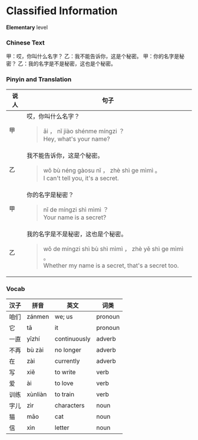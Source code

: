 # Classified Information
**Elementary** level
### Chinese Text
甲：哎，你叫什么名字？
乙：我不能告诉你，这是个秘密。
甲：你的名字是秘密？
乙：我的名字是不是秘密，这也是个秘密。

### Pinyin and Translation
|说人|句子|
|----|----|
|甲|哎，你叫什么名字？<blockquote>āi ， nǐ jiào shénme míngzi ？<br />Hey, what's your name?</blockquote>|
|乙|我不能告诉你，这是个秘密。<blockquote>wǒ bù néng gàosu nǐ ， zhè shì ge mìmì 。<br />I can't tell you, it's a secret.</blockquote>|
|甲|你的名字是秘密？<blockquote>nǐ de míngzi shì mìmì ？<br />Your name is a secret?</blockquote>|
|乙|我的名字是不是秘密，这也是个秘密。<blockquote>wǒ de míngzi shì bù shì mìmì ， zhè yě shì ge mìmì 。<br />Whether my name is a secret, that's a secret too.</blockquote>|
### Vocab
|汉子|拼音|英文|词类|
|----|----|----|----|
|咱们|zánmen|we; us|pronoun|
|它|tā|it|pronoun|
|一直|yīzhí|continuously|adverb|
|不再|bù zài|no longer|adverb|
|在|zài|currently|adverb|
|写|xiě|to write|verb|
|爱|ài|to love|verb|
|训练|xùnliàn|to train|verb|
|字儿|zìr|characters|noun|
|猫|māo|cat|noun|
|信|xìn|letter|noun|